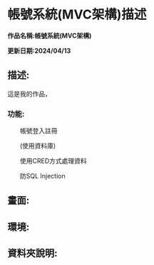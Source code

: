 # 帳號系統(MVC架構)描述

**作品名稱:帳號系統(MVC架構)**

**更新日期:2024/04/13**

## 描述:
這是我的作品，

### 功能:
　　帳號登入註冊
  
　　(使用資料庫)
  
　　使用CRED方式處理資料
  
　　防SQL Injection

## 畫面:

## 環境:

## 資料夾說明:
